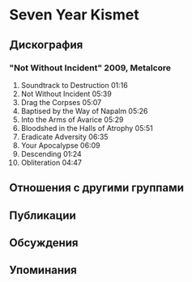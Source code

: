 # Seven Year Kismet



## Дискография

### "Not Without Incident" 2009, Metalcore

1. Soundtrack to Destruction  01:16  
2. Not Without Incident  05:39  
3. Drag the Corpses  05:07    
4. Baptised by the Way of Napalm  05:26    
5. Into the Arms of Avarice  05:29   
6. Bloodshed in the Halls of Atrophy  05:51
7. Eradicate Adversity  06:35    
8. Your Apocalypse  06:09    
9. Descending  01:24
10. Obliteration  04:47 


## Отношения с другими группами


## Публикации


## Обсуждения


## Упоминания

